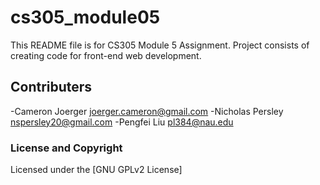 # cs305_module05
This README file is for CS305 Module 5 Assignment. Project consists of creating code for front-end web development. 

## Contributers
-Cameron Joerger <joerger.cameron@gmail.com>
-Nicholas Persley <nspersley20@gmail.com>
-Pengfei Liu <pl384@nau.edu>

### License and Copyright
 Licensed under the [GNU GPLv2 License]
